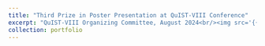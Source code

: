 ```yaml
---
title: "Third Prize in Poster Presentation at QuIST-VIII Conference"
excerpt: "QuIST-VIII Organizing Committee, August 2024<br/><img src='{{ '/images/20240804.png' | relative_url }}'>"
collection: portfolio
---
```

